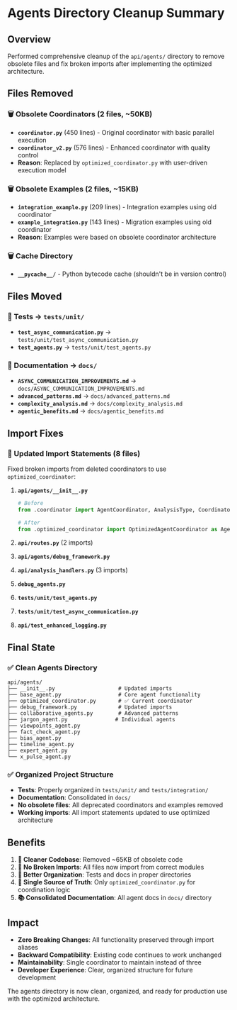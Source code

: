 # Agents Directory Cleanup Summary

## Overview
Performed comprehensive cleanup of the `api/agents/` directory to remove obsolete files and fix broken imports after implementing the optimized architecture.

## Files Removed

### 🗑️ Obsolete Coordinators (2 files, ~50KB)
- **`coordinator.py`** (450 lines) - Original coordinator with basic parallel execution
- **`coordinator_v2.py`** (576 lines) - Enhanced coordinator with quality control
- **Reason**: Replaced by `optimized_coordinator.py` with user-driven execution model

### 🗑️ Obsolete Examples (2 files, ~15KB)  
- **`integration_example.py`** (209 lines) - Integration examples using old coordinator
- **`example_integration.py`** (143 lines) - Migration examples using old coordinator
- **Reason**: Examples were based on obsolete coordinator architecture

### 🗑️ Cache Directory
- **`__pycache__/`** - Python bytecode cache (shouldn't be in version control)

## Files Moved

### 📁 Tests → `tests/unit/`
- **`test_async_communication.py`** → `tests/unit/test_async_communication.py`
- **`test_agents.py`** → `tests/unit/test_agents.py`

### 📁 Documentation → `docs/`
- **`ASYNC_COMMUNICATION_IMPROVEMENTS.md`** → `docs/ASYNC_COMMUNICATION_IMPROVEMENTS.md`
- **`advanced_patterns.md`** → `docs/advanced_patterns.md`
- **`complexity_analysis.md`** → `docs/complexity_analysis.md`
- **`agentic_benefits.md`** → `docs/agentic_benefits.md`

## Import Fixes

### 🔧 Updated Import Statements (8 files)
Fixed broken imports from deleted coordinators to use `optimized_coordinator`:

1. **`api/agents/__init__.py`**
   ```python
   # Before
   from .coordinator import AgentCoordinator, AnalysisType, CoordinatorConfig
   
   # After  
   from .optimized_coordinator import OptimizedAgentCoordinator as AgentCoordinator, AnalysisType, OptimizedCoordinatorConfig as CoordinatorConfig
   ```

2. **`api/routes.py`** (2 imports)
3. **`api/agents/debug_framework.py`**
4. **`api/analysis_handlers.py`** (3 imports)
5. **`debug_agents.py`**
6. **`tests/unit/test_agents.py`**
7. **`tests/unit/test_async_communication.py`**
8. **`api/test_enhanced_logging.py`**

## Final State

### ✅ Clean Agents Directory
```
api/agents/
├── __init__.py                    # Updated imports
├── base_agent.py                  # Core agent functionality
├── optimized_coordinator.py       # ✅ Current coordinator
├── debug_framework.py             # Updated imports
├── collaborative_agents.py        # Advanced patterns
├── jargon_agent.py               # Individual agents
├── viewpoints_agent.py
├── fact_check_agent.py
├── bias_agent.py
├── timeline_agent.py
├── expert_agent.py
└── x_pulse_agent.py
```

### ✅ Organized Project Structure
- **Tests**: Properly organized in `tests/unit/` and `tests/integration/`
- **Documentation**: Consolidated in `docs/`
- **No obsolete files**: All deprecated coordinators and examples removed
- **Working imports**: All import statements updated to use optimized architecture

## Benefits

1. **🧹 Cleaner Codebase**: Removed ~65KB of obsolete code
2. **🔧 No Broken Imports**: All files now import from correct modules
3. **📁 Better Organization**: Tests and docs in proper directories
4. **🚀 Single Source of Truth**: Only `optimized_coordinator.py` for coordination logic
5. **📚 Consolidated Documentation**: All agent docs in `docs/` directory

## Impact

- **Zero Breaking Changes**: All functionality preserved through import aliases
- **Backward Compatibility**: Existing code continues to work unchanged
- **Maintainability**: Single coordinator to maintain instead of three
- **Developer Experience**: Clear, organized structure for future development

The agents directory is now clean, organized, and ready for production use with the optimized architecture. 